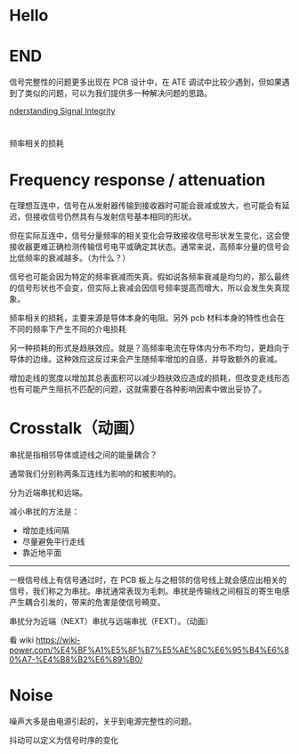 # Hello

# END

信号完整性的问题更多出现在 PCB 设计中，在 ATE 调试中比较少遇到，但如果遇到了类似的问题，可以为我们提供多一种解决问题的思路。

[nderstanding Signal Integrity](https://www.youtube.com/watch?v=anX8QZMhVjI&list=PLxaBD9eBZcGTZaMZ-3HN5zXFQ06FDOjzJ&index=10&t=1s)

#

频率相关的损耗


# Frequency response / attenuation


在理想互连中，信号在从发射器传输到接收器时可能会衰减或放大，也可能会有延迟，但接收信号仍然具有与发射信号基本相同的形状。

但在实际互连中，信号分量频率的相关变化会导致接收信号形状发生变化，这会使接收器更难正确检测传输信号电平或确定其状态。通常来说，高频率分量的信号会比低频率的衰减越多。（为什么？）

信号也可能会因为特定的频率衰减而失真。假如说各频率衰减是均匀的，那么最终的信号形状也不会变，但实际上衰减会因信号频率提高而增大，所以会发生失真现象。

频率相关的损耗，主要来源是导体本身的电阻。另外 pcb 材料本身的特性也会在不同的频率下产生不同的介电损耗

另一种损耗的形式是趋肤效应。就是？高频率电流在导体内分布不均匀，更趋向于导体的边缘。这种效应这反过来会产生随频率增加的自感，并导致额外的衰减。

增加走线的宽度以增加其总表面积可以减少趋肤效应造成的损耗，但改变走线形态也有可能产生阻抗不匹配的问题，这就需要在各种影响因素中做出妥协了。

# Crosstalk（动画）

串扰是指相邻导体或迹线之间的能量耦合？

通常我们分别称两条互连线为影响的和被影响的。

分为近端串扰和远端。

减小串扰的方法是：

- 增加走线间隔
- 尽量避免平行走线
- 靠近地平面

---

一根信号线上有信号通过时，在 PCB 板上与之相邻的信号线上就会感应出相关的信号，我们称之为串扰。串扰通常表现为毛刺。串扰是传输线之间相互的寄生电感产生耦合引发的，带来的危害是使信号畸变。

串扰分为近端（NEXT）串扰与远端串扰（FEXT）。（动画）

看 wiki https://wiki-power.com/%E4%BF%A1%E5%8F%B7%E5%AE%8C%E6%95%B4%E6%80%A7-%E4%B8%B2%E6%89%B0/

# Noise

噪声大多是由电源引起的，关乎到电源完整性的问题。

抖动可以定义为信号时序的变化

